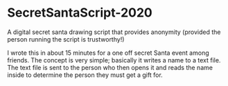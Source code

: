 # SecretSantaScript-2020
A digital secret santa drawing script that provides anonymity (provided the person running the script is trustworthy!)

I wrote this in about 15 minutes for a one off secret Santa event among friends. The concept is very simple; basically it writes a name to a text file. The text file is sent to the person who then opens it and reads the name inside to determine the person they must get a gift for. 
